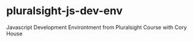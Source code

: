 # pluralsight-js-dev-env
Javascript Development Environtment from Pluralsight Course with Cory House
